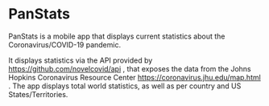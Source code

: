 # PanStats
PanStats is a mobile app that displays current statistics about the Coronavirus/COVID-19 pandemic.

It displays statistics via the API provided by https://github.com/novelcovid/api , that exposes the
data from the Johns Hopkins Coronavirus Resource Center https://coronavirus.jhu.edu/map.html . The app
displays total world statistics, as well as per country and US States/Territories.
